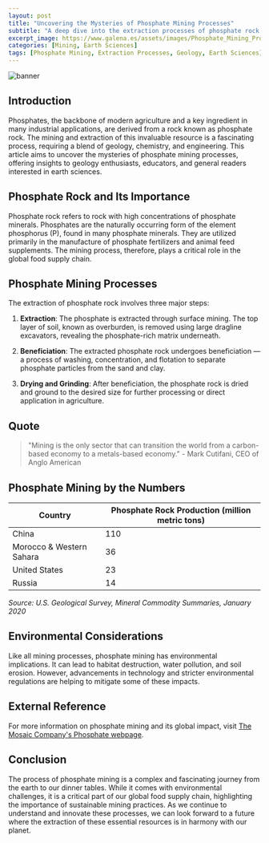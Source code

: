 ```yaml
---
layout: post
title: "Uncovering the Mysteries of Phosphate Mining Processes"
subtitle: "A deep dive into the extraction processes of phosphate rock - a key component in agriculture and industry."
excerpt_image: https://www.galena.es/assets/images/Phosphate_Mining_Processes.png
categories: [Mining, Earth Sciences]
tags: [Phosphate Mining, Extraction Processes, Geology, Earth Sciences]
---
```


![banner](https://www.galena.es/assets/images/Phosphate_Mining_Processes.png "Diagram illustrating the phosphate mining processes")

## Introduction

Phosphates, the backbone of modern agriculture and a key ingredient in many industrial applications, are derived from a rock known as phosphate rock. The mining and extraction of this invaluable resource is a fascinating process, requiring a blend of geology, chemistry, and engineering. This article aims to uncover the mysteries of phosphate mining processes, offering insights to geology enthusiasts, educators, and general readers interested in earth sciences.

## Phosphate Rock and Its Importance

Phosphate rock refers to rock with high concentrations of phosphate minerals. Phosphates are the naturally occurring form of the element phosphorus (P), found in many phosphate minerals. They are utilized primarily in the manufacture of phosphate fertilizers and animal feed supplements. The mining process, therefore, plays a critical role in the global food supply chain.

## Phosphate Mining Processes

The extraction of phosphate rock involves three major steps:

1. **Extraction**: The phosphate is extracted through surface mining. The top layer of soil, known as overburden, is removed using large dragline excavators, revealing the phosphate-rich matrix underneath.

2. **Beneficiation**: The extracted phosphate rock undergoes beneficiation — a process of washing, concentration, and flotation to separate phosphate particles from the sand and clay.

3. **Drying and Grinding**: After beneficiation, the phosphate rock is dried and ground to the desired size for further processing or direct application in agriculture.

## Quote

>"Mining is the only sector that can transition the world from a carbon-based economy to a metals-based economy." - Mark Cutifani, CEO of Anglo American

## Phosphate Mining by the Numbers

| Country          | Phosphate Rock Production (million metric tons) |
|------------------|------------------------|
| China            | 110                    |
| Morocco & Western Sahara | 36 |
| United States    | 23                     |
| Russia           | 14                     |

*Source: U.S. Geological Survey, Mineral Commodity Summaries, January 2020*

## Environmental Considerations

Like all mining processes, phosphate mining has environmental implications. It can lead to habitat destruction, water pollution, and soil erosion. However, advancements in technology and stricter environmental regulations are helping to mitigate some of these impacts.

## External Reference

For more information on phosphate mining and its global impact, visit [The Mosaic Company's Phosphate webpage](https://www.mosaicco.com/Florida/phosphate.htm).

## Conclusion

The process of phosphate mining is a complex and fascinating journey from the earth to our dinner tables. While it comes with environmental challenges, it is a critical part of our global food supply chain, highlighting the importance of sustainable mining practices. As we continue to understand and innovate these processes, we can look forward to a future where the extraction of these essential resources is in harmony with our planet.